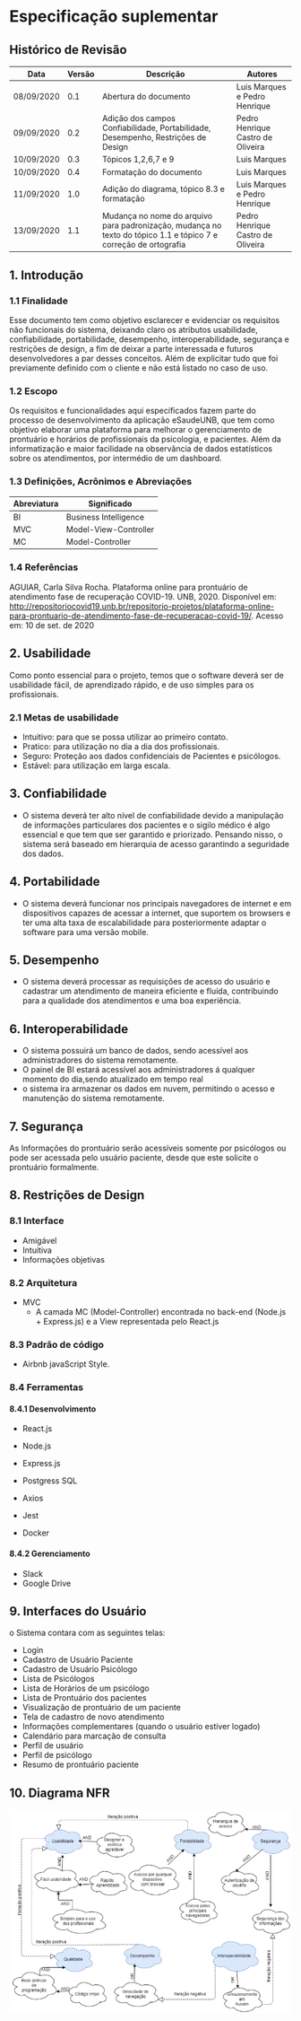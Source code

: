 # Especificação suplementar 

 
 

## Histórico de Revisão 

| Data | Versão | Descrição | Autores | 
| --- | --- | --- | --- | 
| 08/09/2020 | 0.1 | Abertura do documento | Luis Marques e Pedro Henrique | 
| 09/09/2020 | 0.2 | Adição dos campos Confiabilidade, Portabilidade, Desempenho, Restrições de Design | Pedro Henrique Castro de Oliveira |
|10/09/2020|0.3| Tópicos 1,2,6,7 e 9| Luis Marques |
|10/09/2020|0.4| Formatação do documento | Luis Marques |
|11/09/2020|1.0| Adição do diagrama, tópico 8.3 e formatação | Luis Marques e Pedro Henrique |
|13/09/2020|1.1| Mudança no nome do arquivo para padronização, mudança no texto do tópico 1.1 e tópico 7 e correção de ortografia | Pedro Henrique Castro de Oliveira |

## 1. Introdução  

### 1.1 Finalidade 

Esse documento tem como objetivo esclarecer e evidenciar os requisitos não funcionais do sistema, deixando claro os atributos usabilidade, confiabilidade, portabilidade, desempenho, interoperabilidade, segurança e restrições de design, a fim de deixar a parte interessada e futuros desenvolvedores a par desses conceitos. Além de explicitar tudo que foi previamente definido com o cliente e não está listado no caso de uso.

### 1.2 Escopo 

Os requisitos e funcionalidades aqui especificados fazem parte do processo de desenvolvimento da aplicação eSaudeUNB, que tem como objetivo elaborar uma plataforma para melhorar o gerenciamento de prontuário e horários de profissionais da psicologia, e pacientes. Além da informatização e maior facilidade na observância de dados estatísticos sobre os atendimentos, por intermédio de um dashboard.

### 1.3 Definições, Acrônimos e Abreviações 
|Abreviatura|Significado|
| --- | --- |
| BI |Business Intelligence|
| MVC | Model-View-Controller|
|MC | Model-Controller|  
### 1.4 Referências 
AGUIAR, Carla Silva Rocha. Plataforma online para prontuário de atendimento fase de recuperação COVID-19. UNB, 2020. Disponível em: http://repositoriocovid19.unb.br/repositorio-projetos/plataforma-online-para-prontuario-de-atendimento-fase-de-recuperacao-covid-19/. Acesso em: 10 de set. de 2020 
## 2. Usabilidade  
Como ponto essencial para o projeto, temos que o software deverá ser de usabilidade fácil, de aprendizado rápido, e de uso simples para os profissionais. 
### 2.1 Metas de usabilidade 

* Intuitivo: para que se possa utilizar ao primeiro contato.<br> 
* Pratico: para utilização no dia a dia dos profissionais.<br> 
* Seguro: Proteção aos dados confidenciais de Pacientes e psicólogos.<br> 
* Estável: para utilização em larga escala. <br>
## 3. Confiabilidade 

* O sistema deverá ter alto nível de confiabilidade devido a manipulação de informações particulares dos pacientes e o sigilo médico é algo essencial e que tem que ser garantido e priorizado. Pensando nisso, o sistema será baseado em hierarquia de acesso garantindo a seguridade dos dados.

## 4. Portabilidade 
* O sistema deverá funcionar nos principais navegadores de internet e em dispositivos capazes de acessar a internet, que suportem os browsers e ter uma alta taxa de escalabilidade para posteriormente adaptar o software para uma versão mobile.

## 5. Desempenho 
* O sistema deverá processar as requisições de acesso do usuário e cadastrar um atendimento de maneira eficiente e fluída, contribuindo para a qualidade dos atendimentos e uma boa experiência.

## 6. Interoperabilidade  
* O sistema possuirá um banco de dados, sendo acessível aos administradores do sistema remotamente.  <br>
* O painel de BI estará acessível aos administradores á qualquer momento do dia,sendo atualizado em tempo real <br>
* o sistema ira armazenar os dados em nuvem, permitindo o acesso e manutenção do sistema remotamente. <br>

## 7. Segurança  

As Informações do prontuário serão acessíveis somente por psicólogos ou pode ser acessada pelo usuário paciente, desde que este solicite o prontuário formalmente.

## 8. Restrições de Design  

### 8.1 Interface 

* Amigável 
* Intuitiva 
* Informações objetivas 

### 8.2 Arquitetura 
* MVC 
  * A camada MC (Model-Controller) encontrada no back-end (Node.js + Express.js) e a View representada pelo React.js

### 8.3 Padrão de código

* Airbnb javaScript Style.

### 8.4 Ferramentas 

#### 8.4.1 Desenvolvimento 

* React.js 

* Node.js 

* Express.js 

* Postgress SQL 

* Axios 

* Jest 

* Docker 

#### 8.4.2 Gerenciamento 
* Slack 
* Google Drive 

## 9. Interfaces do Usuário  

o Sistema contara com as seguintes telas:<br> 
* Login <br> 
* Cadastro de Usuário Paciente <br> 
* Cadastro de Usuário Psicólogo <br> 
* Lista de Psicólogos <br> 
* Lista de Horários de um psicólogo <br> 
* Lista de Prontuário dos pacientes <br> 
* Visualização de prontuário de um paciente <br> 
* Tela de cadastro de novo atendimento <br> 
* Informações complementares (quando o usuário estiver logado) <br> 
* Calendário para marcação de consulta<br> 
* Perfil de usuário<br> 
* Perfil de psicólogo<br> 
* Resumo de prontuário paciente<br> 

## 10. Diagrama NFR 

![Diagrama_NFR.png](./img/diagrama_NFR.png) 